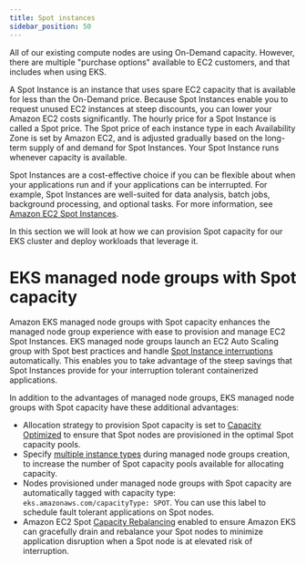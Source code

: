 ```yaml
---
title: Spot instances
sidebar_position: 50
---
```


All of our existing compute nodes are using On-Demand capacity. However, there are multiple "purchase options" available to EC2 customers, and that includes when using EKS.

A Spot Instance is an instance that uses spare EC2 capacity that is available for less than the On-Demand price. Because Spot Instances enable you to request unused EC2 instances at steep discounts, you can lower your Amazon EC2 costs significantly. The hourly price for a Spot Instance is called a Spot price. The Spot price of each instance type in each Availability Zone is set by Amazon EC2, and is adjusted gradually based on the long-term supply of and demand for Spot Instances. Your Spot Instance runs whenever capacity is available.

Spot Instances are a cost-effective choice if you can be flexible about when your applications run and if your applications can be interrupted. For example, Spot Instances are well-suited for data analysis, batch jobs, background processing, and optional tasks. For more information, see [Amazon EC2 Spot Instances](https://aws.amazon.com/ec2/spot-instances/).

In this section we will look at how we can provision Spot capacity for our EKS cluster and deploy workloads that leverage it.

# EKS managed node groups with Spot capacity

Amazon EKS managed node groups with Spot capacity enhances the managed node group experience with ease to provision and manage EC2 Spot Instances. EKS managed node groups launch an EC2 Auto Scaling group with Spot best practices and handle [Spot Instance interruptions](https://docs.aws.amazon.com/AWSEC2/latest/UserGuide/spot-interruptions.html) automatically. This enables you to take advantage of the steep savings that Spot Instances provide for your interruption tolerant containerized applications.

In addition to the advantages of managed node groups, EKS managed node groups with Spot capacity have these additional advantages:

* Allocation strategy to provision Spot capacity is set to [Capacity Optimized](https://docs.aws.amazon.com/AWSEC2/latest/UserGuide/spot-best-practices.html#use-capacity-optimized-allocation-strategy) to ensure that Spot nodes are provisioned in the optimal Spot capacity pools.
* Specify [multiple instance types](https://docs.aws.amazon.com/AWSEC2/latest/UserGuide/spot-best-practices.html#be-instance-type-flexible) during managed node groups creation, to increase the number of Spot capacity pools available for allocating capacity.
* Nodes provisioned under managed node groups with Spot capacity are automatically tagged with capacity type: `eks.amazonaws.com/capacityType: SPOT`. You can use this label to schedule fault tolerant applications on Spot nodes.
* Amazon EC2 Spot [Capacity Rebalancing](https://docs.aws.amazon.com/autoscaling/ec2/userguide/ec2-auto-scaling-capacity-rebalancing.html) enabled to ensure Amazon EKS can gracefully drain and rebalance your Spot nodes to minimize application disruption when a Spot node is at elevated risk of interruption.
